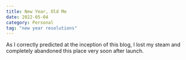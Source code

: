 ```yaml
---
title: New Year, Old Me
date: 2022-05-04
category: Personal
tag: "new year resolutions" 
---
```


As I correctly predicted at the inception of this blog, I lost my steam and completely abandoned this place very soon after launch.
 <!--more-->

